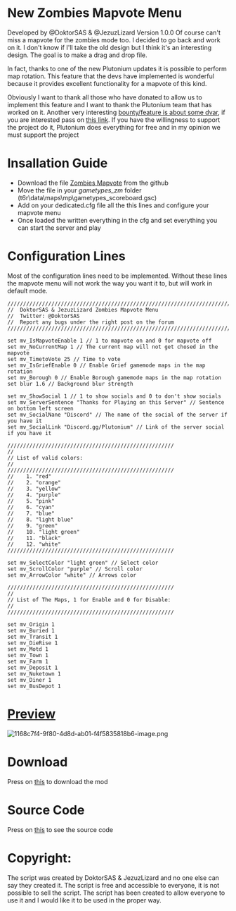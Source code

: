# **New Zombies Mapvote Menu**
Developed by @DoktorSAS & @JezuzLizard 
Version 1.0.0
Of course can't miss a mapvote for the zombies mode too. I decided to go back and work on it. I don't know if I'll take the old design but I think it's an interesting design. The goal is to make a drag and drop file.

In fact, thanks to one of the new Plutonium updates it is possible to perform map rotation.  This feature that the devs have implemented is wonderful because it provides excellent functionality for a mapvote of this kind. 

Obviously I want to thank all those who have donated to allow us to implement this feature and I want to thank the Plutonium team that has worked on it.
Another very interesting [bounty/feature is about some dvar](https://forum.plutonium.pw/topic/7860/feature-t6zm-t6mp-reimplementation-of-sv_cheats-dvars-and-commands), if you are interested pass on [this link](https://forum.plutonium.pw/topic/7860/feature-t6zm-t6mp-reimplementation-of-sv_cheats-dvars-and-commands). If you have the willingness to support the project do it, Plutonium does everything for free and in my opinion we must support the project

# **Insallation Guide**

* Download the file [Zombies Mapvote](https://github.com/DoktorSAS/T6-Zombies-Mapvote/releases/tag/1.0.0) from the github
* Move the file in your *gametypes_zm* folder (t6r\data\maps\mp\gametypes\_scoreboard.gsc)
* Add on your dedicated.cfg file all the this lines and configure your mapvote menu
* Once loaded the written everything in the cfg and set everything you can start the server and play
# **Configuration Lines**
Most of the configuration lines need to be implemented. Without these lines the mapvote menu will not work the way you want it to, but will work in default mode.
```
////////////////////////////////////////////////////////////////////////////////////////////////////
//  DoktorSAS & JezuzLizard Zombies Mapvote Menu
//  Twitter: @DoktorSAS
//  Report any bugs under the right post on the forum
////////////////////////////////////////////////////////////////////////////////////////////////////

set mv_IsMapvoteEnable 1 // 1 to mapvote on and 0 for mapvote off
set mv_NoCurrentMap 1 // The current map will not get chosed in the mapvote
set mv_TimetoVote 25 // Time to vote
set mv_IsGriefEnable 0 // Enable Grief gamemode maps in the map rotation
set mv_Borough 0 // Enable Borough gamemode maps in the map rotation
set blur 1.6 // Background blur strength 

set mv_ShowSocial 1 // 1 to show socials and 0 to don't show socials
set mv_ServerSentence "Thanks for Playing on this Server" // Sentence on bottom left screen
set mv_SocialNane "Discord" // The name of the social of the server if you have it
set mv_SocialLink "Discord.gg/Plutonium" // Link of the server social if you have it

/////////////////////////////////////////////////////
//                                                                    
// List of valid colors:                                      
//                                                                  
/////////////////////////////////////////////////////
//    1. "red"                                                 
//    2. "orange"                                            
//    3. "yellow"                                              
//    4. "purple"                                              
//    5. "pink"                                                
//    6. "cyan"                                                
//    7. "blue"                                                 
//    8. "light blue"                                     
//    9. "green"                                                
//    10. "light green"                                       
//    11. "black"    
//    12. "white"                                          
/////////////////////////////////////////////////////

set mv_SelectColor "light green" // Select color
set mv_ScrollColor "purple" // Scroll color 
set mv_ArrowColor "white" // Arrows color

/////////////////////////////////////////////////////
//                                                                    
// List of The Maps, 1 for Enable and 0 for Disable:                               
//                                                                  
/////////////////////////////////////////////////////

set mv_Origin 1
set mv_Buried 1
set mv_Transit 1
set mv_DieRise 1
set mv_Motd 1
set mv_Town 1
set mv_Farm 1
set mv_Deposit 1 
set mv_Nuketown 1
set mv_Diner 1
set mv_BusDepot 1
```

# **[Preview](https://www.youtube.com/watch?v=oMrE7_Bf4EI&feature=youtu.be)**

![1168c7f4-9f80-4d8d-ab01-f4f5835818b6-image.png](/assets/uploads/files/1612707138446-1168c7f4-9f80-4d8d-ab01-f4f5835818b6-image.png) 

# **Download**

Press on [this](https://github.com/DoktorSAS/T6-Zombies-Mapvote/releases/tag/1.0.0) to download the mod 

# **Source Code**

Press on [this](https://github.com/DoktorSAS/T6-Zombies-Mapvote/) to see the source code

# **Copyright:**
The script was created by DoktorSAS & JezuzLizard and no one else can say they created it. The script is free and accessible to everyone, it is not possible to sell the script. The script has been created to allow everyone to use it and I would like it to be used in the proper way.
